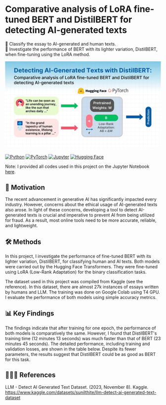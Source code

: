 # Comparative analysis of LoRA fine-tuned BERT and DistilBERT for detecting AI-generated texts

📝 Classify the essay to AI-generated and human texts. <br>
🤖 Investigate the performance of BERT with its lighter variation, DistilBERT, when fine-tuning using the LoRA method.

<img src="https://github.com/phanuphatsrisukhawasu/detecting-ai-generated-texts-with-distilbert/blob/b8bb600488d3ef0108c355936d2ebdf4154cf534/thumbnail.jpg" alt="Graphical Abstract">

[![Python](https://img.shields.io/static/v1?message=Python&logo=python&labelColor=5c5c5c&color=3776AB&logoColor=white&label=%20)](https://www.python.org/)
[![PyTorch](https://img.shields.io/static/v1?message=PyTorch&logo=pytorch&labelColor=5c5c5c&color=EE4C2C&logoColor=white&label=%20)](https://pytorch.org/)
[![Jupyter](https://img.shields.io/static/v1?message=Jupyter&logo=jupyter&labelColor=5c5c5c&color=F37626&logoColor=white&label=%20)](https://jupyter.org/)
[![Hugging Face](https://img.shields.io/static/v1?message=Hugging%20Face&logo=huggingface&labelColor=5c5c5c&color=FF6F00&logoColor=white&label=%20)](https://huggingface.co/)

Note: I provided all codes used in this project on the Jupyter Notebook [here](https://github.com/phanuphatsrisukhawasu/detecting-ai-generated-texts-with-distilbert/blob/76f7ea5319a5ff65f0ceda2200ca353bda064fc9/distilbert_lora_ft.ipynb).

## 🔎 Motivation

The recent advancement in generative AI has significantly impacted every industry. However, concerns about the ethical usage of AI-generated texts also arose. In light of these concerns, developing a tool to detect AI-generated texts is crucial and imperative to prevent AI from being utilized for fraud. As a result, most online tools need to be more accurate, reliable, and lightweight.

## 🛠️ Methods

In this project, I investigate the performance of fine-tuned BERT with its lighter variation, DistilBERT, for classifying human and AI texts. Both models were carried out by the Hugging Face Transformers. They were fine-tuned using LoRA (Low-Rank Adaptation) for the binary classification tasks.

The dataset used in this project was compiled from Kaggle (see the reference). In this dataset, there are almost 27k instances of essays written by humans and LLM. The training was done on Google Colab using T4 GPU. I evaluate the performance of both models using simple accuracy metrics.

## 📊 Key Findings

The findings indicate that after training for one epoch, the performance of both models is comparatively the same. However, I found that DistilBERT's training time (12 minutes 13 seconds) was much faster than that of BERT (23 minutes 45 seconds). The detailed performance, including training and validation losses, are shown in the table below. Despite its fewer parameters, the results suggest that DistilBERT could be as good as BERT for this task.

## **🧑🏻‍🏫 References**

LLM - Detect AI Generated Text Dataset. (2023, November 8). Kaggle. https://www.kaggle.com/datasets/sunilthite/llm-detect-ai-generated-text-dataset
